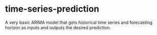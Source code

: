 # time-series-prediction
A very basic ARIMA model that gets historical time series and forecasting horizon as inputs and outputs the desired prediction.
